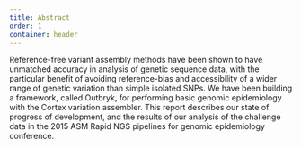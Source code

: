 ```yaml
---
title: Abstract
order: 1
container: header
---
```

Reference-free variant assembly methods have been shown to have unmatched accuracy in analysis of genetic sequence data, with the particular benefit of avoiding reference-bias and accessibility of a wider range of genetic variation than simple isolated SNPs. We have been building a framework, called Outbryk, for performing basic genomic epidemiology with the Cortex variation assembler. This report describes our state of progress of development, and the results of our analysis of the challenge data in the 2015 ASM Rapid NGS pipelines for genomic epidemiology conference.
